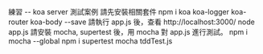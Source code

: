 練習 -- koa server 測試案例
請先安裝相關套件
npm i koa koa-logger koa-router koa-body --save
請執行 app.js 後，查看 http://localhost:3000/
node app.js
請安裝 mocha, supertest 後，用 mocha 對 app.js 進行測試。
npm i mocha --global
npm i supertest
mocha tddTest.js
